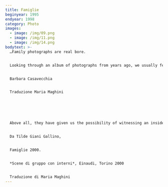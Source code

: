 ```yaml
---
title: Famiglie
beginyear: 1995
endyear: 1998
category: Photo
images:
  - image: /img/09.png
  - image: /img/11.png
  - image: /img/14.png
bodytext: >-
  …Family photographs are real bore.


  Looking through an album of photographs from years ago, we usually feel unhappy or horribly embarrassed about a tragically fashionable hairstyle or sweater. You see familiar faces, tables laden with cakes and candles, Christmas tree, graduation parties, wedding, christenings and holidays.


  Barbara Casavecchia


  Traduzione Maria Maghini






  Above all, they have given us the possibility of witnessing an inside view of that universal institution called the family; familiar to us and yet obscure, frequently talked about but rarely questioned, the best protector or disruptor in one’s development. 


  Da Tilde Giani Gallino,


  Famiglie 2000.


  *Scene di gruppo con interni*, Einaudi, Torino 2000


  Traduzione di Maria Maghini
---
```

